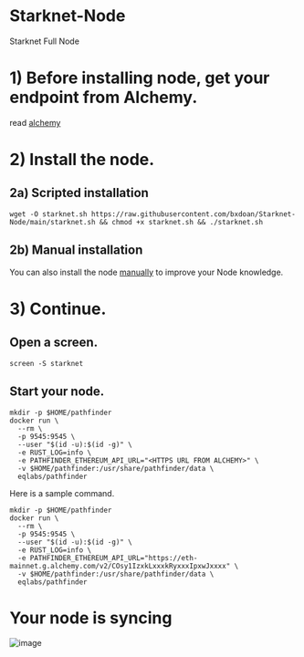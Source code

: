 # Starknet-Node
Starknet Full Node


# 1) Before installing node, get your endpoint from Alchemy.

read [alchemy](https://raw.githubusercontent.com/bxdoan/Starknet-Node/main/alchemy.md)

# 2) Install the node.

## 2a) Scripted installation

``` 
wget -O starknet.sh https://raw.githubusercontent.com/bxdoan/Starknet-Node/main/starknet.sh && chmod +x starknet.sh && ./starknet.sh
```

## 2b) Manual installation

You can also install the node [manually](https://github.com/bxdoan/Stark-Node/blob/main/Starknet_manual.md) to improve your Node knowledge.

# 3) Continue.

## Open a screen.

```
screen -S starknet
```

## Start your node.

```
mkdir -p $HOME/pathfinder
docker run \
  --rm \
  -p 9545:9545 \
  --user "$(id -u):$(id -g)" \
  -e RUST_LOG=info \
  -e PATHFINDER_ETHEREUM_API_URL="<HTTPS URL FROM ALCHEMY>" \
  -v $HOME/pathfinder:/usr/share/pathfinder/data \
  eqlabs/pathfinder
```

Here is a sample command.

```
mkdir -p $HOME/pathfinder
docker run \
  --rm \
  -p 9545:9545 \
  --user "$(id -u):$(id -g)" \
  -e RUST_LOG=info \
  -e PATHFINDER_ETHEREUM_API_URL="https://eth-mainnet.g.alchemy.com/v2/COsy1IzxkLxxxkRyxxxIpxwJxxxx" \
  -v $HOME/pathfinder:/usr/share/pathfinder/data \
  eqlabs/pathfinder
```

# Your node is syncing

![image](https://user-images.githubusercontent.com/101462877/204108544-bdf4ab06-18cb-4246-bec8-2f17909d8691.png)


